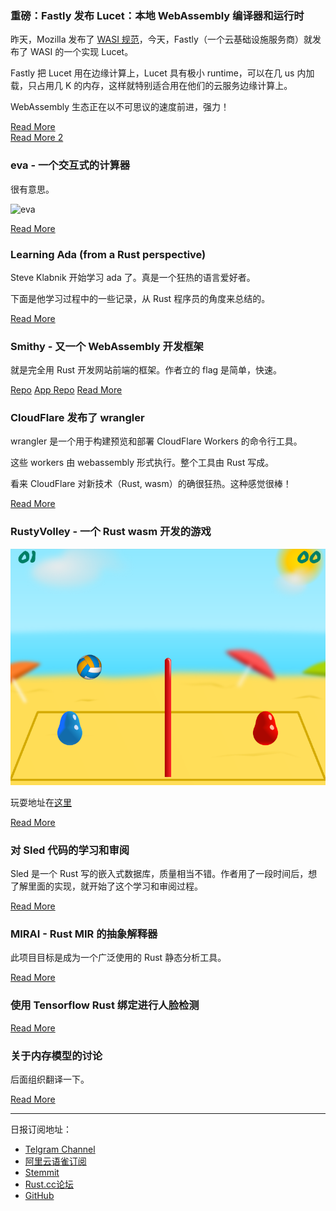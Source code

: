 ### 重磅：Fastly 发布 Lucet：本地 WebAssembly 编译器和运行时

昨天，Mozilla 发布了 [WASI 规范](https://rust.cc/article?id=2a372fd7-336c-485a-a569-fb8836f3b2cb)，今天，Fastly（一个云基础设施服务商）就发布了 WASI 的一个实现 Lucet。

Fastly 把 Lucet 用在边缘计算上，Lucet 具有极小 runtime，可以在几 us 内加载，只占用几 K 的内存，这样就特别适合用在他们的云服务边缘计算上。

WebAssembly 生态正在以不可思议的速度前进，强力！

[Read More](https://www.fastly.com/blog/announcing-lucet-fastly-native-webassembly-compiler-runtime)  
[Read More 2](https://www.fastly.com/blog/webassembly-memory-management-guide-for-c-rust-programmers)

### eva - 一个交互式的计算器

很有意思。

![eva](https://camo.githubusercontent.com/e3b9af70af5a9269bc919a302bb501e29dd16ed1/68747470733a2f2f66696c65732e6e657264797065707065722e6d652f4b742e706e67)

[Read More](https://github.com/nerdypepper/eva)

### Learning Ada (from a Rust perspective)

Steve Klabnik 开始学习 ada 了。真是一个狂热的语言爱好者。

下面是他学习过程中的一些记录，从 Rust 程序员的角度来总结的。

[Read More](https://words.steveklabnik.com/learning-ada)

### Smithy - 又一个 WebAssembly 开发框架

就是完全用 Rust 开发网站前端的框架。作者立的 flag 是简单，快速。

[Repo](https://github.com/rbalicki2/smithy)
[App Repo](https://github.com/rbalicki2/smithy-app-server)
[Read More](https://medium.com/@robert.balicki_2494/introducing-smithy-webassembly-framework-for-rust-679d8fe9c16)

### CloudFlare 发布了 wrangler 

wrangler 是一个用于构建预览和部署 CloudFlare Workers 的命令行工具。

这些 workers 由 webassembly 形式执行。整个工具由 Rust 写成。

看来 CloudFlare 对新技术（Rust, wasm）的确很狂热。这种感觉很棒！

[Read More](https://blog.cloudflare.com/introducing-wrangler-cli/)

### RustyVolley - 一个 Rust wasm 开发的游戏 

![rv](https://raw.githubusercontent.com/RustyVolley/RustyVolleySrc/master/RustyVolley.png)

玩耍地址在[这里](https://rustyvolley.github.io/WebDemo/)

[Read More](https://github.com/RustyVolley/RustyVolleySrc)

### 对 Sled 代码的学习和审阅

Sled 是一个 Rust 写的嵌入式数据库，质量相当不错。作者用了一段时间后，想了解里面的实现，就开始了这个学习和审阅过程。

[Read More](https://ayende.com/blog/186753-A/reviewing-sled-part-i)

### MIRAI - Rust MIR 的抽象解释器

此项目目标是成为一个广泛使用的 Rust 静态分析工具。

[Read More](https://github.com/facebookexperimental/MIRAI)

### 使用 Tensorflow Rust 绑定进行人脸检测

[Read More](https://cetra3.github.io/blog/face-detection-with-tensorflow-rust/)


### 关于内存模型的讨论

后面组织翻译一下。

[Read More](https://www.reddit.com/r/rust/comments/b664x5/what_are_the_implications_of_not_having_a_memory/)

---
日报订阅地址：
- [Telgram Channel](https://t.me/rust_daily_news )
- [阿里云语雀订阅](https://www.yuque.com/chaosbot/rustnews)
- [Stemmit](https://steemit.com/@blackanger)
- [Rust.cc论坛](https://rust.cc)
- [GitHub](https://github.com/RustStudy/rust_daily_news)